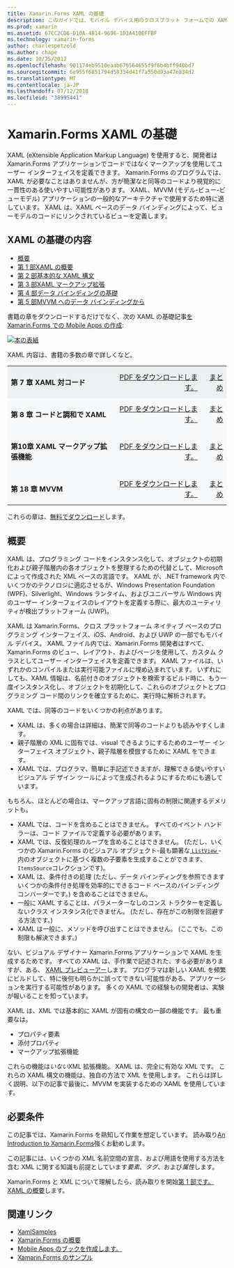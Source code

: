 ```yaml
---
title: Xamarin.Forms XAML の基礎
description: このガイドでは、モバイル デバイス用のクロスプラット フォームでの XAML を使用する方法について説明します。 XAML では、コードではなく、マークアップを使用して、Xamarin.Forms アプリケーションのユーザー インターフェイスを定義できます。
ms.prod: xamarin
ms.assetid: 67CC2CD6-D10A-4B14-9696-1D3A410EFFBF
ms.technology: xamarin-forms
author: charlespetzold
ms.author: chape
ms.date: 10/25/2017
ms.openlocfilehash: 901174eb9510eaab670564655f9f6b4bff940bd7
ms.sourcegitcommit: 6e955f6851794d58334d41f7a550d93a47e834d2
ms.translationtype: MT
ms.contentlocale: ja-JP
ms.lasthandoff: 07/12/2018
ms.locfileid: "38995441"
---
```

# <a name="xamarinforms-xaml-basics"></a>Xamarin.Forms XAML の基礎

XAML (eXtensible Application Markup Language) を使用すると、開発者は Xamarin.Forms アプリケーションでコードではなくマークアップを使用してユーザー インターフェイスを定義できます。 Xamarin.Forms のプログラムでは、XAML が必要なことはありませんが、方が簡潔なと同等のコードより視覚的に一貫性のある使いやすい可能性があります。 XAML、MVVM (モデル-ビュー-ビューモデル) アプリケーションの一般的なアーキテクチャで使用するため特に適しています。 XAML は、XAML ベースのデータ バインディングによって、ビューモデルのコードにリンクされているビューを定義します。

## <a name="xaml-basics-contents"></a>XAML の基礎の内容

* [概要](#Overview)
* [第 1 部XAML の概要](~/xamarin-forms/xaml/xaml-basics/get-started-with-xaml.md)
* [第 2 部基本的な XAML 構文](~/xamarin-forms/xaml/xaml-basics/essential-xaml-syntax.md)
* [第 3 部XAML マークアップ拡張](~/xamarin-forms/xaml/xaml-basics/xaml-markup-extensions.md)
* [第 4 部データ バインディングの基礎](~/xamarin-forms/xaml/xaml-basics/data-binding-basics.md)
* [第 5 部MVVM へのデータ バインディングから](~/xamarin-forms/xaml/xaml-basics/data-bindings-to-mvvm.md)

書籍の章をダウンロードするだけでなく、次の XAML の基礎記事[を Xamarin.Forms での Mobile Apps の作成](~/xamarin-forms/creating-mobile-apps-xamarin-forms/index.md):

[![](images/cover-sml.png "本の表紙")](~/xamarin-forms/creating-mobile-apps-xamarin-forms/index.md)

XAML 内容は、書籍の多数の章で詳しくなど。

<table style="border:0px; box-shadow:0 0px 0px" cellpadding="0" cellspacing="2" border="0" width="85%">
<tr style="background:#ecf0f1">
  <td style="border:0px;">
    <h4>第 7 章 XAML 対コード</h4>
  </td>
  <td style="border:0px;" align="right"><a href="https://download.xamarin.com/developer/xamarin-forms-book/XamarinFormsBook-Ch07-Apr2016.pdf">PDF をダウンロードします。</a> </td>
  <td style="border:0px;" align="right"><a href="~/xamarin-forms/creating-mobile-apps-xamarin-forms/summaries/chapter07.md">まとめ</a></td>
</tr>
<tr style="background:#f8f9fa">
  <td style="border:0px;">
    <h4>第 8 章 コードと調和で XAML</h4>
  </td>
  <td style="border:0px;" align="right"><a href="https://download.xamarin.com/developer/xamarin-forms-book/XamarinFormsBook-Ch08-Apr2016.pdf">PDF をダウンロードします。</a> </td>
  <td style="border:0px;" align="right"><a href="~/xamarin-forms/creating-mobile-apps-xamarin-forms/summaries/chapter08.md">まとめ</a></td>
</tr>
<tr style="background:#f8f9fa">
  <td style="border:0px;">
    <h4>第10章 XAML マークアップ拡張機能</h4>
  </td>
  <td style="border:0px;" align="right"><a href="https://download.xamarin.com/developer/xamarin-forms-book/XamarinFormsBook-Ch10-Apr2016.pdf">PDF をダウンロードします。</a> </td>
  <td style="border:0px;" align="right"><a href="~/xamarin-forms/creating-mobile-apps-xamarin-forms/summaries/chapter10.md">まとめ</a></td>
</tr>
<tr style="background:#f8f9fa">
  <td style="border:0px;">
    <h4>第 18 章 MVVM</h4>
  </td>
  <td style="border:0px;" align="right"><a href="https://download.xamarin.com/developer/xamarin-forms-book/XamarinFormsBook-Ch18-Apr2016.pdf">PDF をダウンロードします。</a> </td>
  <td style="border:0px;" align="right"><a href="~/xamarin-forms/creating-mobile-apps-xamarin-forms/summaries/chapter18.md">まとめ</a></td></tr>
</table>

これらの章は、[無料でダウンロード](~/xamarin-forms/creating-mobile-apps-xamarin-forms/index.md)します。

<a name="Overview" />

## <a name="overview"></a>概要

XAML は、プログラミング コードをインスタンス化して、オブジェクトの初期化および親子階層内の各オブジェクトを整理するための代替として、Microsoft によって作成された XML ベースの言語です。 XAML が、.NET framework 内でいくつかのテクノロジに適応させるが、Windows Presentation Foundation (WPF)、Silverlight、Windows ランタイム、およびユニバーサル Windows 内のユーザー インターフェイスのレイアウトを定義する際に、最大のユーティリティが検出プラットフォーム (UWP)。

XAML は Xamarin.Forms、クロス プラットフォーム ネイティブ ベースのプログラミング インターフェイス、iOS、Android、および UWP の一部でもモバイル デバイス。 XAML ファイル内では、Xamarin.Forms 開発者はすべて、Xamarin.Forms のビュー、レイアウト、およびページを使用して、カスタム クラスとしてユーザー インターフェイスを定義できます。 XAML ファイルは、いずれかのコンパイルまたは実行可能ファイルに埋め込まれています。 いずれにしても、XAML 情報は、名前付きのオブジェクトを検索するビルド時に、もう一度インスタンス化し、オブジェクトを初期化して、これらのオブジェクトとプログラミング コード間のリンクを確立するために、実行時に解析されます。

XAML では、同等のコードをいくつかの利点があります。

-  XAML は、多くの場合は詳細は、簡潔で同等のコードよりも読みやすくします。
-  親子階層の XML に固有では、visual できるようにするためのユーザー インターフェイス オブジェクト、親子階層を模倣するために XAML をできます。
-  XAML では、プログラマ、簡単に手記述できますが、理解できる使いやすいビジュアル デ ザイン ツールによって生成されるようにするためにも適しています。

もちろん、ほとんどの場合は、マークアップ言語に固有の制限に関連するデメリットも。

-  XAML では、コードを含めることはできません。 すべてのイベント ハンドラーは、コード ファイルで定義する必要があります。
-  XAML では、反復処理のループを含めることはできません。 (ただし、いくつかの Xamarin.Forms のビジュアル オブジェクト-最も顕著な[ `ListView` ](xref:Xamarin.Forms.ListView) -内のオブジェクトに基づく複数の子要素を生成することができます、`ItemsSource`コレクションです)。
-  XAML は、条件付きの処理 (ただし、データ バインディングを参照できますいくつかの条件付き処理を効率的にできるコード ベースのバインディング コンバーターです。) を含めることはできません。
-  一般に XAML することは、パラメーターなしのコンス トラクターを定義しないクラス インスタンス化できません。 (ただし、存在がこの制限を回避する方法です。)
-  XAML は一般に、メソッドを呼び出すことはできません。 (ここでも、この制限も解決できます。)

ない、ビジュアル デザイナー Xamarin.Forms アプリケーションで XAML を生成するためです。 すべての XAML は、手作業で記述された、する必要がありますが、ある、 [XAML プレビューアー](~/xamarin-forms/xaml/xaml-previewer.md)します。 プログラマは新しい XAML を頻繁にビルドして、特に後何も明らかに誤ってできない可能性がある、アプリケーションを実行する可能性があります。 多くの XAML での経験もの開発者は、実験が報いることを知っています。

XAML は、XML では基本的に XAML が固有の構文の一部の機能です。 最も重要なは。

- プロパティ要素
- 添付プロパティ
- マークアップ拡張機能

これらの機能は*いない*XML 拡張機能。 XAML は、完全に有効な XML です。 これらの XAML 構文の機能は、独自の方法で XML を使用します。 これらは詳しく説明、以下の記事で最後に、MVVM を実装するための XAML を使用しています。

## <a name="requirements"></a>必要条件

この記事では、Xamarin.Forms を熟知して作業を想定しています。 読み取り[An Introduction to Xamarin.Forms](~/xamarin-forms/get-started/introduction-to-xamarin-forms.md)強くお勧めします。

この記事には、いくつかの XML 名前空間の宣言、および用語を使用する方法を含む XML に関する知識も前提としています*要素*、*タグ*、および*属性*します。

Xamarin.Forms と XML について理解したら、読み取りを開始[第 1 部です。XAML の概要](~/xamarin-forms/xaml/xaml-basics/get-started-with-xaml.md)します。



## <a name="related-links"></a>関連リンク

- [XamlSamples](https://developer.xamarin.com/samples/xamarin-forms/XamlSamples/)
- [Xamarin.Forms の概要](~/xamarin-forms/get-started/introduction-to-xamarin-forms.md)
- [Mobile Apps のブックを作成します。](~/xamarin-forms/creating-mobile-apps-xamarin-forms/index.md)
- [Xamarin.Forms のサンプル](https://developer.xamarin.com/samples/xamarin-forms/all/)
